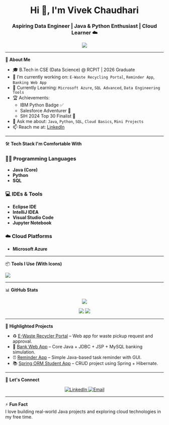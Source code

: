 <h1 align="center">Hi 👋, I'm Vivek Chaudhari</h1>
<h3 align="center">Aspiring Data Engineer | Java & Python Enthusiast | Cloud Learner ☁️</h3>

<p align="center">
  <img src="https://readme-typing-svg.herokuapp.com?font=Fira+Code&duration=4000&pause=1000&color=1DB5F0&width=435&lines=Core+Java+%7C+Python+%7C+SQL;Azure+%7C+VS+Code+%7C+Eclipse+%7C+Jupyter;Aspiring+Data+Engineer+%7C+Cloud+Explorer+%7C+Problem+Solver" />
</p>

---

🌟 **About Me**

- 🎓 B.Tech in CSE (Data Science) @ RCPIT | 2026 Graduate  
- 🔭 I’m currently working on: `E-Waste Recycling Portal`, `Reminder App`, `Banking Web App`  
- 🧠 Currently Learning: `Microsoft Azure`, `SQL Advanced`, `Data Engineering Tools`  
- 🏆 Achievements:
  - IBM Python Badge ✅  
  - Salesforce Adventurer 🧭  
  - SIH 2024 Top 30 Finalist 🏅  
- 💬 Ask me about: `Java`, `Python`, `SQL`, `Cloud Basics`, `Mini Projects`  
- 📫 Reach me at: [LinkedIn](https://www.linkedin.com/in/vivek-chaudhari)

---

🛠️ **Tech Stack I'm Comfortable With**

### 👨‍💻 Programming Languages
- **Java (Core)**
- **Python**
- **SQL**

### 💻 IDEs & Tools
- **Eclipse IDE**
- **IntelliJ IDEA**
- **Visual Studio Code**
- **Jupyter Notebook**

### ☁️ Cloud Platforms
- **Microsoft Azure**

---

📦 **Tools I Use (With Icons)**

<p align="left">
  <img src="https://skillicons.dev/icons?i=java,python,mysql,azure,vscode,eclipse,intellij,jupyter" />
</p>

---

📊 **GitHub Stats**

<p align="center">
  <img src="https://github-readme-streak-stats.herokuapp.com?user=Vivek-chaudhari&theme=tokyonight" />
</p>

<p align="center">
  <img src="https://github-readme-stats.vercel.app/api?username=Vivek-chaudhari&show_icons=true&theme=github_dark" />
  <img src="https://github-readme-stats.vercel.app/api/top-langs/?username=Vivek-chaudhari&layout=compact&theme=github_dark" />
</p>

---

🚀 **Highlighted Projects**

- ♻️ [E-Waste Recycler Portal](https://github.com/Vivek-chaudhari/Ewaste-Recycling-Portal) – Web app for waste pickup request and approval.
- 🏦 [Bank Web App](https://github.com/Vivek-chaudhari/BankWebApp) – Core Java + JDBC + JSP + MySQL banking simulation.
- ⏰ [Reminder App](https://github.com/Vivek-chaudhari/ReminderApp) – Simple Java-based task reminder with GUI.
- 📚 [Spring ORM Student App](https://github.com/Vivek-chaudhari/Spring-ORM-Student-App) – CRUD project using Spring + Hibernate.

---

📢 **Let's Connect**

<p align="center">
  <a href="https://www.linkedin.com/in/vivek-chaudhari" target="_blank">
    <img alt="LinkedIn" src="https://img.shields.io/badge/-LinkedIn-blue?style=for-the-badge&logo=linkedin&logoColor=white" />
  </a>
  <a href="mailto:vivekchaudhari2211@gmail.com" target="_blank">
    <img alt="Email" src="https://img.shields.io/badge/-Gmail-red?style=for-the-badge&logo=gmail&logoColor=white" />
  </a>
</p>

---

⚡ **Fun Fact**  
I love building real-world Java projects and exploring cloud technologies in my free time.


